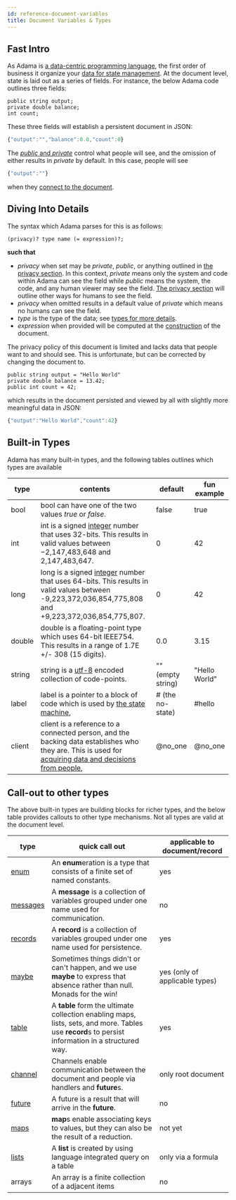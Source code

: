 ```yaml
---
id: reference-document-variables
title: Document Variables & Types
---
```


## Fast Intro

As Adama is [a data-centric programming language](https://en.wikipedia.org/wiki/Data-centric_programming_language), the first order of business it organize your [data for state management](https://en.wikipedia.org/wiki/State_management). At the document level, state is laid out as a series of fields. For instance, the below Adama code outlines three fields:
```adama
public string output;
private double balance;
int count;
```

These three fields will establish a persistent document in JSON:
```js
{"output":"","balance":0.0,"count":0}
```

The [*public* and *private*](/docs/reference-privacy-and-bubbles) control what people will see, and the omission of either results in *private* by default. In this case, people will see
```js
{"output":""}
````
when they [connect to the document](/docs/reference-connection-events).

## Diving Into Details

The syntax which Adama parses for this is as follows:
```regex
(privacy)? type name (= expression)?;
```

**such that**
* _privacy_ when set may be *private*, *public*, or anything outlined in [the privacy section](/docs/reference-privacy-and-bubbles). In this context, *private* means only the system and code within Adama can see the field while *public* means the system, the code, and any human viewer may see the field. [The privacy section](/docs/reference-privacy-and-bubbles) will outline other ways for humans to see the field.
* _privacy_ when omitted results in a default value of *private* which means no humans can see the field.
* _type_ is the type of the data; see [types for more details](#types).
* _expression_ when provided will be computed at the [construction](/docs/reference-constructor) of the document.

The privacy policy of this document is limited and lacks data that people want to and should see. This is unfortunate, but can be corrected by changing the document to.
```adama
public string output = "Hello World"
private double balance = 13.42;
public int count = 42;
```

which results in the document persisted and viewed by all with slightly more meaningful data in JSON:
```js
{"output":"Hello World","count":42}
```

## Built-in Types
Adama has many built-in types, and the following tables outlines which types are available

| type | contents | default | fun example |
|  --- | --- | --- | --- |
| bool | bool can have one of the two values *true* or *false*. | false | true |
| int | int is a signed [integer](https://en.wikipedia.org/wiki/Integer) number that uses 32-bits. This results in valid values between −2,147,483,648 and 2,147,483,647. | 0 | 42 |
| long | long is a signed [integer](https://en.wikipedia.org/wiki/Integer) number that uses 64-bits. This results in valid values between -9,223,372,036,854,775,808 and +9,223,372,036,854,775,807.  | 0 | 42 |
| double | double is a floating-point type which uses 64-bit IEEE754. This results in a range of 1.7E +/- 308 (15 digits). | 0.0 | 3.15 |
| string | string is a [utf-8](https://en.wikipedia.org/wiki/UTF-8) encoded collection of code-points. | "" (empty string) | "Hello World" |
| label | label is a pointer to a block of code which is used by [the state machine](/docs/reference-state-machine), | # (the no-state) | #hello |
| client | client is a reference to a connected person, and the backing data establishes who they are. This is used for [acquiring data and decisions from people](/docs/reference-channels-handlers-futures), | @no_one | @no_one |

## Call-out to other types

The above built-in types are building blocks for richer types, and the below table provides callouts to other type mechanisms. Not all types are valid at the document level.

| type | quick call out | applicable to document/record |
|  --- | --- | --- |
| [enum](/docs/reference-enumerations-dynamic-dispatch) | An **enum**eration is a type that consists of a finite set of named constants. | yes |
| [messages](/docs/reference-defining-structure-types) | A **message** is a collection of variables grouped under one name used for communication.  | no |
| [records](/docs/reference-defining-structure-types) | A **record** is a collection of variables grouped under one name used for persistence.  | yes |
| [maybe](/docs/reference-maybe-types) | Sometimes things didn't or can't happen, and we use **maybe** to express that absence rather than null. Monads for the win! | yes (only of applicable types) |
| [table](/docs/reference-tables-linq) | A **table** form the ultimate collection enabling maps, lists, sets, and more. Tables use **record**s to persist information in a structured way. | yes |
| [channel](/docs/reference-channels-handlers-futures) | Channels enable communication between the document and people via handlers and **future**s. | only root document |
| [future](/docs/reference-channels-handlers-futures) | A future is a result that will arrive in the **future**. | no |
| [maps](/docs/reference-maps-and-reduce) | **map**s enable associating keys to values, but they can also be the result of a reduction. | not yet |
| [lists](/docs/reference-tables-linq) | A **list** is created by using language integrated query on a table | only via a formula |
| arrays | An array is a finite collection of a adjacent items| no |
